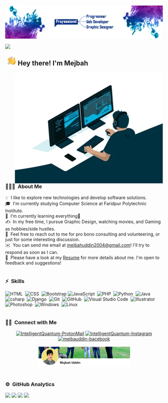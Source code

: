 ![Aditya Vikram Singh Banner](https://github.com/mejbauddin/mejbauddin/blob/main/mejbahuddin%20cover.jpg?raw=true)
<p align="center">

![](http://github-profile-summary-cards.vercel.app/api/cards/profile-details?username=mejbauddin&theme=2077)

</p>
<img alt="Night Coding" src="https://github.com/mejbauddin/mejbauddin/blob/main/mejbah.gif?raw=true" width='40' align="left"/><h2>Hey there! I'm Mejbah</h2>

<img alt="Night Coding" src="https://github.com/mejbauddin/mejbauddin/blob/main/hardwork.webp" align="right" height="355px"/>
<!-- ## 👋 &nbsp;Hey there! I'm Mejbah -->

### 🤵🏻‍💻 &nbsp;About Me

💡 &nbsp;I like to explore new technologies and develop software solutions.\
🎓 &nbsp;I'm currently studying Computer Science at Faridpur Polytechnic Institute.\
🌱 &nbsp;I’m currently learning everything🧐\
✍️ &nbsp;In my free time, I pursue Graphic Design, watching movies, and Gaming as hobbies/side hustles.\
💬 &nbsp;Feel free to reach out to me for pro bono consulting and volunteering, or just for some interesting discussion.\
✉️ &nbsp;You can send me email at mejbahuddin2004@gmail.com! I'll try to respond as soon as I can.\
📄 &nbsp;Please have a look at my [Resume](#) for more details about me. I'm open to feedback and suggestions!


<h1></h1>

### ⚡ &nbsp;Skills

![HTML](https://img.shields.io/badge/-HTML-05122A?style=flat&logo=HTML5)&nbsp;
![CSS](https://img.shields.io/badge/-CSS-05122A?style=flat&logo=CSS3&logoColor=1572B6)&nbsp;
![Bootstrap](https://img.shields.io/badge/-Bootstrap-05122A?style=flat&logo=bootstrap&logoColor=563D7C)
![JavaScript](https://img.shields.io/badge/-JavaScript-05122A?style=flat&logo=javascript)&nbsp;
![PHP](https://img.shields.io/badge/-PHP-05122A?style=flat&logo=php)&nbsp;
![Python](https://img.shields.io/badge/-Python-05122A?style=flat&logo=python)&nbsp;
![Java](https://img.shields.io/badge/-Java-05122A?style=flat&logo=java&logoColor=FFA518)&nbsp;
![csharp](https://img.shields.io/badge/-Csharp-05122A?style=flat&logo=csharp&logoColor=A8B9CC)&nbsp;
![Django](https://img.shields.io/badge/-Django-05122A?style=flat&logo=django&logoColor=092E20)&nbsp;
![Git](https://img.shields.io/badge/-Git-05122A?style=flat&logo=git)&nbsp;
![GitHub](https://img.shields.io/badge/-GitHub-05122A?style=flat&logo=github)&nbsp;
![Visual Studio Code](https://img.shields.io/badge/-Visual%20Studio%20Code-05122A?style=flat&logo=visual-studio-code&logoColor=007ACC)&nbsp;
![Illustrator](https://img.shields.io/badge/-Illustrator-05122A?style=flat&logo=adobe-illustrator)&nbsp;
![Photoshop](https://img.shields.io/badge/-Photoshop-05122A?style=flat&logo=adobe-photoshop)&nbsp;
![Windows](https://img.shields.io/badge/-Windows-05122A?style=flat&logo=windows)&nbsp;
![Linux](https://img.shields.io/badge/-Linux-05122A?style=flat&logo=linux)&nbsp;

<h1></h1>

### 🤝🏻 &nbsp;Connect with Me

<div align="center">   
    <a href="mailto:mejbahuddin2004@gmail.com" target="_blank"><img src="https://img.shields.io/badge/-Email-0D1117?style=for-the-badge&logo=protonmail&logoColor=FFA518" alt="IntelligentQuantum-ProtonMail"></a>
    <a href="https://www.Instagram.com/majbauddin/" target="_blank"><img src="https://img.shields.io/badge/Instagram-0D1117?style=for-the-badge&logo=instagram&logoColor=FFA518" alt="IntelligentQuantum-Instagram"></a>
    <a href="https://www.facebook.com/mejbah.uddin.profile" target="_blank"><img src="https://img.shields.io/badge/Facebook-0D1117?style=for-the-badge&logo=facebook&logoColor=F0DB4F" alt="mejbauddin-bacebook"></a>
    <br><br>
    <img alt="majbahuddin-Facebook" src="https://github.com/mejbauddin/mejbauddin/blob/main/facebook.png?raw=true" width="300px"/>
</div>

<!--
<p align="center">
<a href="https://linkedin.com/in/majbauddin"><img src="https://img.shields.io/badge/-Aditya%20Vikram%20Singh-0077B5?style=flat&logo=Linkedin&logoColor=white"/></a>
<a href="mailto:avsingh@umass.edu"><img src="https://img.shields.io/badge/-avsingh@umass.edu-D14836?style=flat&logo=Gmail&logoColor=white"/></a>
<a href="https://instagram.com/majbauddin"><img src="https://img.shields.io/badge/-@adityavs__-E4405F?style=flat&logo=Instagram&logoColor=white"/></a>
<a href="https://facebook.com/mejbah.uddin.profile"><img src="https://img.shields.io/badge/-@AVS1508-1877F2?style=flat&logo=Facebook&logoColor=white"/></a>
<a href="https://www.pinterest.ca/AVS1508"><img src="https://img.shields.io/badge/-@AVS1508-BD081C?style=flat&logo=Pinterest&logoColor=white"/></a>
<a href="https://www.behance.net/AVS1508"><img src="https://img.shields.io/badge/-@AVS1508-1769FF?style=flat&logo=Behance&logoColor=white"/></a>
</p>
-->

<h1></h1>

### ⚙️ &nbsp;GitHub Analytics


<!--
<p align="center">
<a href="https://github.com/mejbauddin">
  <img height="180em" src="https://github-readme-stats-eight-theta.vercel.app/api?username=mejbauddin&show_icons=true&theme=radical&include_all_commits=true&count_private=true"/>
  <img height="180em" src="https://github-readme-stats-eight-theta.vercel.app/api/top-langs/?username=mejbauddin&layout=compact&langs_count=8&theme=radical"/>
</a>
</p>
-->


<p style="text-align: center">

![](http://github-profile-summary-cards.vercel.app/api/cards/stats?username=mejbauddin&theme=2077)
![](http://github-profile-summary-cards.vercel.app/api/cards/productive-time?username=mejbauddin&theme=2077&utcOffset=8)
![](http://github-profile-summary-cards.vercel.app/api/cards/repos-per-language?username=mejbauddin&theme=2077)
![](http://github-profile-summary-cards.vercel.app/api/cards/most-commit-language?username=mejbauddin&theme=2077)

</p>
